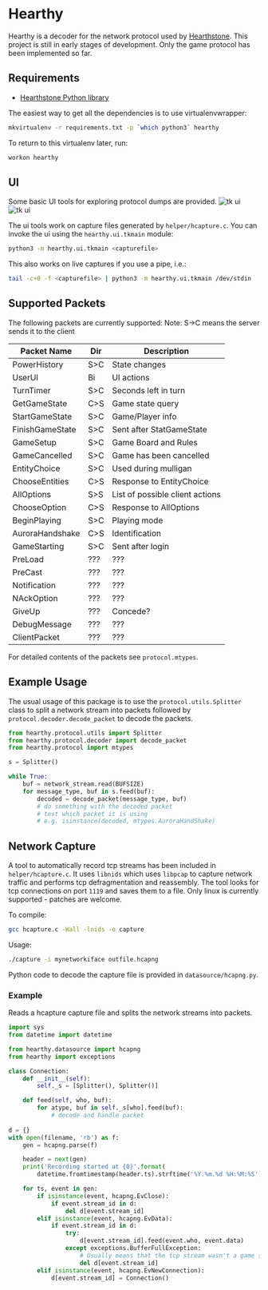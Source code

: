 # Hearthy #
Hearthy is a decoder for the network protocol used by [Hearthstone](http://us.battle.net/hearthstone/en/).
This project is still in early stages of development. Only the game protocol has been implemented so far.

## Requirements ##

- [Hearthstone Python library](https://github.com/HearthSim/python-hearthstone)

The easiest way to get all the dependencies is to use virtualenvwrapper:

```sh
mkvirtualenv -r requirements.txt -p `which python3` hearthy
```

To return to this virtualenv later, run:

```sh
workon hearthy
```

## UI ##
Some basic UI tools for exploring protocol dumps are provided.
![tk ui](screenshots/streamview.png?raw=true)
![tk ui](screenshots/entitybrowser.png?raw=true)

The ui tools work on capture files generated by `helper/hcapture.c`. You can invoke the ui using the `hearthy.ui.tkmain` module:
```sh
python3 -m hearthy.ui.tkmain <capturefile>
```

This also works on live captures if you use a pipe, i.e.:
```sh
tail -c+0 -f <capturefile> | python3 -m hearthy.ui.tkmain /dev/stdin
```

## Supported Packets ##
The following packets are currently supported:
Note: S->C means the server sends it to the client

Packet Name     | Dir | Description
--------------- | --- | ----------
PowerHistory    | S>C | State changes
UserUI          | Bi  | UI actions
TurnTimer       | S>C | Seconds left in turn
GetGameState    | C>S | Game state query
StartGameState  | S>C | Game/Player info
FinishGameState | S>C | Sent after StatGameState
GameSetup       | S>C | Game Board and Rules
GameCancelled   | S>C | Game has been cancelled
EntityChoice    | S>C | Used during mulligan
ChooseEntities  | C>S | Response to EntityChoice
AllOptions      | S>S | List of possible client actions
ChooseOption    | C>S | Response to AllOptions
BeginPlaying    | S>C | Playing mode
AuroraHandshake | C>S | Identification
GameStarting    | S>C | Sent after login
PreLoad         | ??? | ???
PreCast         | ??? | ???
Notification    | ??? | ???
NAckOption      | ??? | ???
GiveUp          | ??? | Concede?
DebugMessage    | ??? | ???
ClientPacket    | ??? | ???                                                                                      

For detailed contents of the packets see `protocol.mtypes`.

## Example Usage ##
The usual usage of this package is to use the `protocol.utils.Splitter` class to split a network stream into packets followed by `protocol.decoder.decode_packet` to decode the packets.

```python
from hearthy.protocol.utils import Splitter
from hearthy.protocol.decoder import decode_packet
from hearthy.protocol import mtypes

s = Splitter()

while True:
    buf = network_stream.read(BUFSIZE)
    for message_type, buf in s.feed(buf):
        decoded = decode_packet(message_type, buf)
        # do something with the decoded packet
        # test which packet it is using
        # e.g. isinstance(decoded, mtypes.AuroraHandShake)
```

## Network Capture ##
A tool to automatically record tcp streams has been included in `helper/hcapture.c`. It uses `libnids` which uses `libpcap` to capture network traffic and performs tcp defragmentation and reassembly. The tool looks for tcp connections on port `1119` and saves them to a file. Only linux is currently supported - patches are welcome.

To compile:
```sh
gcc hcapture.c -Wall -lnids -o capture
```

Usage:
```sh
./capture -i mynetworkiface outfile.hcapng
```
Python code to decode the capture file is provided in `datasource/hcapng.py`.

### Example ###
Reads a hcapture capture file and splits the network streams into packets.

```python
import sys
from datetime import datetime

from hearthy.datasource import hcapng
from hearthy import exceptions

class Connection:
    def __init__(self):
        self._s = [Splitter(), Splitter()]

    def feed(self, who, buf):
        for atype, buf in self._s[who].feed(buf):
            # decode and handle packet
            
d = {}
with open(filename, 'rb') as f:
    gen = hcapng.parse(f)

    header = next(gen)
    print('Recording started at {0}'.format(
        datetime.fromtimestamp(header.ts).strftime('%Y.%m.%d %H:%M:%S')))

    for ts, event in gen:
        if isinstance(event, hcapng.EvClose):
            if event.stream_id in d:
                del d[event.stream_id]
        elif isinstance(event, hcapng.EvData):
            if event.stream_id in d:
                try:
                    d[event.stream_id].feed(event.who, event.data)
                except exceptions.BufferFullException:
                    # Usually means that the tcp stream wasn't a game session.
                    del d[event.stream_id]
        elif isinstance(event, hcapng.EvNewConnection):
            d[event.stream_id] = Connection()
```
